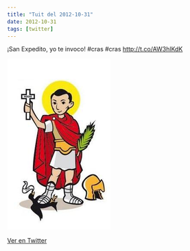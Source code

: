 ```yaml
---
title: "Tuit del 2012-10-31"
date: 2012-10-31
tags: [twitter]
---
```


¡San Expedito, yo te invoco! #cras #cras http://t.co/AW3hlKdK

![Imagen](/assets/images/263709037382742016-A6jh-OmCMAAzbrB.jpg)

[Ver en Twitter](https://twitter.com/i/web/status/263709037382742016)
